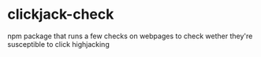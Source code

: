 # clickjack-check
npm package that runs a few checks on webpages to check wether they're susceptible to click highjacking
